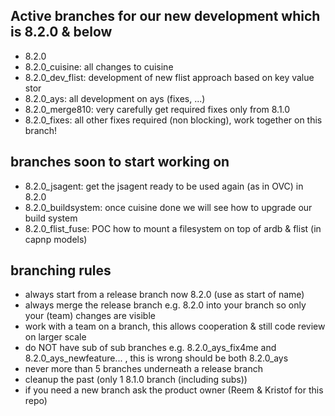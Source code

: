 
## Active branches for our new development which is 8.2.0 & below

- 8.2.0
- 8.2.0_cuisine: all changes to cuisine
- 8.2.0_dev_flist: development of new flist approach based on key value stor
- 8.2.0_ays: all development on ays (fixes, ...)
- 8.2.0_merge810: very carefully get required fixes only from 8.1.0
- 8.2.0_fixes: all other fixes required (non blocking), work together on this branch!

## branches soon to start working on
- 8.2.0_jsagent: get the jsagent ready to be used again (as in OVC) in 8.2.0
- 8.2.0_buildsystem: once cuisine done we will see how to upgrade our build system
- 8.2.0_flist_fuse: POC how to mount a filesystem on top of ardb & flist (in capnp models)

## branching rules

- always start from a release branch now 8.2.0 (use as start of name)
- always merge the release branch e.g. 8.2.0 into your branch so only your (team) changes are visible
- work with a team on a branch, this allows cooperation & still code review on larger scale
- do NOT have sub of sub branches e.g. 8.2.0_ays_fix4me and 8.2.0_ays_newfeature... , this is wrong should be both 8.2.0_ays
- never more than 5 branches underneath a release branch
- cleanup the past (only 1 8.1.0 branch (including subs))
- if you need a new branch ask the product owner (Reem & Kristof for this repo)
